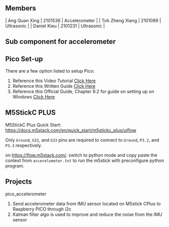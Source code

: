 ## Members

| Ang Quan Xing | 2101536 | Accelerometer |
| Toh Zheng Xiang | 2101089 | Ultrasonic |
| Daniel Kieu | 2101231 | Ultrasonic |

## Sub component for accelerometer

## Pico Set-up

There are a few option listed to setup Pico:

1. Reference this Video Tutorial [Click Here](https://www.youtube.com/watch?v=B5rQSoOmR5w)
2. Reference this Written Guide [Click Here](https://www.digikey.sg/en/maker/projects/raspberry-pi-pico-and-rp2040-cc-part-1-blink-and-vs-code/7102fb8bca95452e9df6150f39ae8422)
3. Reference this Official Guide, Chapter 9.2 for guide on setting up on Windows [Click Here](https://datasheets.raspberrypi.com/pico/getting-started-with-pico.pdf)

## M5StickC PLUS

M5StickC Plus Quick Start: https://docs.m5stack.com/en/quick_start/m5stickc_plus/uiflow

Only `Ground`, `G32`, and `G33` pins are required to connect to `Ground`, `P3.2`, and `P3.3` respectively.

on https://flow.m5stack.com/. switch to python mode and copy paste the context from `accerelometer.txt` to run the m5stick with preconfigure python program.

## Projects

pico_accelerometer

1. Send accelerometer data from IMU sensor located on M5stick CPlus to Raspberry PICO through i2c
2. Kalman filter algo is used to improve and reduce the noise from the IMU sensor
